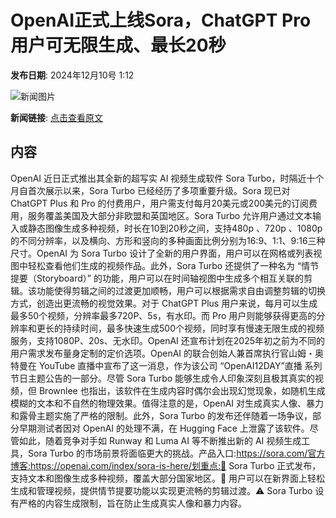 # OpenAI正式上线Sora，ChatGPT Pro用户可无限生成、最长20秒

**发布日期**: 2024年12月10号 1:12

![新闻图片](https://upload.chinaz.com/2024/1210/6386941821910740234545338.png)

**新闻链接**: [点击查看原文](https://www.aibase.com/zh/news/13802)

## 内容

OpenAI 近日正式推出其全新的超写实 AI 视频生成软件 Sora Turbo，时隔近十个月自首次展示以来，Sora Turbo 已经经历了多项重要升级。Sora 现已对 ChatGPT Plus 和 Pro 的付费用户，用户需支付每月20美元或200美元的订阅费用，服务覆盖美国及大部分非欧盟和英国地区。Sora Turbo 允许用户通过文本输入或静态图像生成多种视频，时长在10到20秒之间，支持480p 、720p 、1080p 的不同分辨率，以及横向、方形和竖向的多种画面比例分别为16:9、1:1、9:16三种尺寸。OpenAI 为 Sora Turbo 设计了全新的用户界面，用户可以在网格或列表视图中轻松查看他们生成的视频作品。此外，Sora Turbo 还提供了一种名为 “情节提要（Storyboard）” 的功能，用户可以在时间轴视图中生成多个相互关联的剪辑。该功能使得剪辑之间的过渡更加顺畅，用户可以根据需求自由调整剪辑的切换方式，创造出更流畅的视觉效果。对于 ChatGPT Plus 用户来说，每月可以生成最多50个视频，分辨率最多720P、5s，有水印。而 Pro 用户则能够获得更高的分辨率和更长的持续时间，最多快速生成500个视频，同时享有慢速无限生成的视频服务，支持1080P、20s、无水印。OpenAI 还宣布计划在2025年初之前为不同的用户需求发布量身定制的定价选项。OpenAI 的联合创始人兼首席执行官山姆・奥特曼在 YouTube 直播中宣布了这一消息，作为该公司 “OpenAI12DAY”直播 系列节日主题公告的一部分。尽管 Sora Turbo 能够生成令人印象深刻且极其真实的视频，但 Brownlee 也指出，该软件在生成内容时偶尔会出现幻觉现象，如随机生成模糊的文本和不自然的物理效果。值得注意的是，OpenAI 对生成真实人像、暴力和露骨主题实施了严格的限制。此外，Sora Turbo 的发布还伴随着一场争议，部分早期测试者因对 OpenAI 的处理不满，在 Hugging Face 上泄露了该软件。尽管如此，随着竞争对手如 Runway 和 Luma AI 等不断推出新的 AI 视频生成工具，Sora Turbo 的市场前景将面临更大的挑战。产品入口:https://sora.com/官方博客:https://openai.com/index/sora-is-here/划重点:🌟 Sora Turbo 正式发布，支持文本和图像生成多种视频，覆盖大部分国家地区。🎥 用户可以在新界面上轻松生成和管理视频，提供情节提要功能以实现更流畅的剪辑过渡。⚠️ Sora Turbo 设有严格的内容生成限制，旨在防止生成真实人像和暴力内容。
